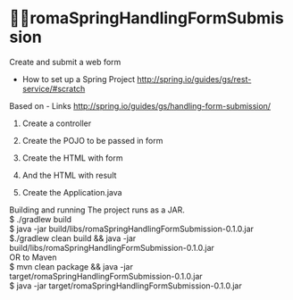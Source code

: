 romaSpringHandlingFormSubmission
===========================

Create and submit a web form


- How to set up a Spring Project
	http://spring.io/guides/gs/rest-service/#scratch


Based on
    - Links
    http://spring.io/guides/gs/handling-form-submission/

1. Create a controller

2. Create the POJO to be passed in form

3. Create the HTML with form

4. And the HTML with result

5. Create the Application.java

Building and running
    The project runs as a JAR.<br>
     $ ./gradlew build<br>
     $ java -jar build/libs/romaSpringHandlingFormSubmission-0.1.0.jar<br>
     $./gradlew clean build && java -jar build/libs/romaSpringHandlingFormSubmission-0.1.0.jar<br>
     OR to Maven                                                                             <br>
     $ mvn clean package && java -jar target/romaSpringHandlingFormSubmission-0.1.0.jar               <br>
     $ java -jar target/romaSpringHandlingFormSubmission-0.1.0.jar
